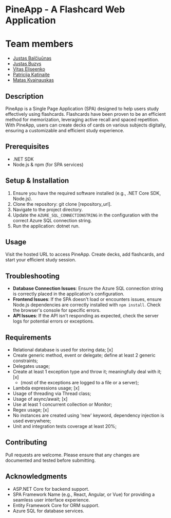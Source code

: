 # PineApp - A Flashcard Web Application

# Team members
- [Justas Balčiuūnas](https://github.com/adaspera)
- [Justas Buzys](https://github.com/Buztas)
- [Vitas Eliseenko](https://github.com/suetology)
- [Patricija Katinaite](https://github.com/Patriciakat)
- [Matas Kvainauskas](https://github.com/MatasKvn)

## Description
PineApp is a Single Page Application (SPA) designed to help users study effectively using flashcards. Flashcards have been proven to be an efficient method for memorization, leveraging active recall and spaced repetition. With PineApp, users can create decks of cards on various subjects digitally, ensuring a customizable and efficient study experience. 

## Prerequisites
- .NET SDK
- Node.js & npm (for SPA services)

## Setup & Installation
1. Ensure you have the required software installed (e.g., .NET Core SDK, Node.js).
2. Clone the repository: git clone [repository_url].
3. Navigate to the project directory.
4. Update the `AZURE_SQL_CONNECTIONSTRING` in the configuration with the correct Azure SQL connection string.
5. Run the application: dotnet run.

## Usage
Visit the hosted URL to access PineApp. Create decks, add flashcards, and start your efficient study session.

## Troubleshooting
- **Database Connection Issues**: Ensure the Azure SQL connection string is correctly placed in the application's configuration.
- **Frontend Issues**: If the SPA doesn't load or encounters issues, ensure Node.js dependencies are correctly installed with `npm install`. Check the browser's console for specific errors.
- **API Issues**: If the API isn't responding as expected, check the server logs for potential errors or exceptions.

## Requirements

 - Relational database is used for storing data; [x]
 - Create generic method, event or delegate; define at least 2 generic constraints;
 - Delegates usage;
 - Create at least 1 exception type and throw it; meaningfully deal with it; [x]
   - (most of the exceptions are logged to a file or a server); 
 - Lambda expressions usage; [x]
 - Usage of threading via Thread class;
 - Usage of async/await; [x]
 - Use at least 1 concurrent collection or Monitor;
 - Regex usage; [x]
 - No instances are created using 'new' keyword, dependency injection is used everywhere;
 - Unit and integration tests coverage at least 20%;

## Contributing
Pull requests are welcome. Please ensure that any changes are documented and tested before submitting.

## Acknowledgments
- ASP.NET Core for backend support.
- SPA Framework Name (e.g., React, Angular, or Vue) for providing a seamless user interface experience.
- Entity Framework Core for ORM support.
- Azure SQL for database services.
